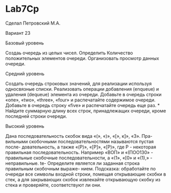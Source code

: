 # Lab7Cp

Сделал Петровский М.А.

Вариант 23

Базовый уровень

Создаь очередь из целых чисел. Определить Количество положительных элементов очереди. Организовать просмотр данных очереди.

Средний уровень

Создать очередь строковых значений, для реализации используя односвязные списки. Реализовать операции добавления (enqueue) и удаления (dequeue) элемента из очереди. Добавьте в очередь строки «опе», «two», «three», «four» и распечатайте содержимое очереди. Добавьте в очередь строку «five» и распечатайте очередь еще раз. * Найдите суммарную длину всех строк, принадлежащих очереди, кроме последней строки очереди.

Высокий уровень 

Дана последовательность скобок вида «(», «)», «[», к]», «3». Пра- вильными скобочными последовательностями называются пустая после- довательность, а также «(P)», «[P]», «[P)», где Р - некоторая правильная последовательность. Например «ВОП» и «(ПОО130» - правильные скобочные последовательности, а «(1», «[0» и «(1),» - неправильные. te- Определите является ли заданная строка правильным скобочным выраже- нием. Подсказка: обработайте по очереди все символы входной строки, помещая открывающие скобки в стек, а для закрывающих скобок извлекайте открывающую скобку из стека и проверяйте, соответствуют ли они.
